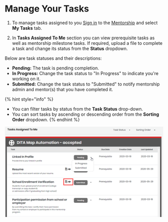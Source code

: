 # Manage Your Tasks

1. To manage tasks assigned to you  [Sign in](../../sso/sign-in/) to the [Mentorship](https://people.dev.platform.linuxfoundation.org/) and select **My Tasks** tab.  

2. In **Tasks Assigned To Me** section you can view prerequisite tasks as well as mentorship milestone tasks. If required, upload a file to complete a task and change its status from the **Status** dropdown. 

Below are task statuses and their descriptions: 

* **Pending:** The task is pending completion.
* **In Progress:** Change the task status to "In Progress" to indicate you're working on it. 
* **Submitted:** Change the task status to "Submitted" to notify mentorship admin and mentor\(s\) that you have completed it. 

{% hint style="info" %}
* You can filter tasks by status from the **Task Status** drop-down.
* You can sort tasks by ascending or descending order from the **Sorting Order** dropdown. 
{% endhint %}

![](../../.gitbook/assets/mentee-tasks-for-mentee.png)

